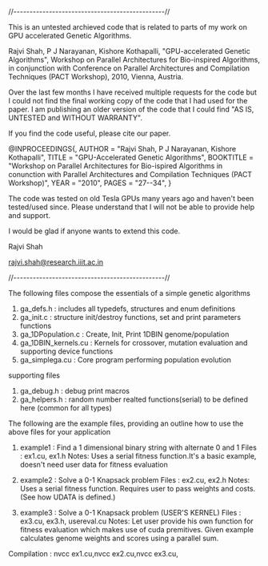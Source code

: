 //-----------------------------------------------//

This is an untested archieved code that is related to parts of my work on 
GPU accelerated Genetic Algorithms. 

Rajvi Shah, P J Narayanan, Kishore Kothapalli, 
"GPU-accelerated Genetic Algorithms", 
Workshop on Parallel Architectures for Bio-inspired Algorithms, in conjunction 
with Conference on Parallel Architectures and Compilation Techniques 
(PACT Workshop), 2010, Vienna, Austria. 

Over the last few months I have received multiple requests for the code but I 
could not find the final working copy of the code that I had used for the paper. 
I am publishing an older version of the code that I could find "AS IS, UNTESTED 
and WITHOUT WARRANTY". 

If you find the code useful, please cite our paper. 

@INPROCEEDINGS{,
	AUTHOR       = "Rajvi Shah, P J Narayanan, Kishore Kothapalli",
	TITLE        = "GPU-Accelerated Genetic Algorithms",
	BOOKTITLE    = "Workshop on Parallel Architectures for Bio-ispired Algorithms in conunction with Parallel Architectures and Compilation Techniques (PACT Workshop)",
	YEAR         = "2010",
	PAGES        = "27--34",
}

The code was tested on old Tesla GPUs many years ago and haven't been 
tested/used since. Please understand that I will not be able to provide help and support. 

I would be glad if anyone wants to extend this code. 

Rajvi Shah

rajvi.shah@research.iiit.ac.in

//-----------------------------------------------//


The following files compose the essentials of a simple genetic algorithms

1. ga_defs.h 		: includes all typedefs, structures and enum definitions
2. ga_init.c 		: structure init/destroy functions, set and print parameters functions
3. ga_1DPopulation.c	: Create, Init, Print 1DBIN genome/population
4. ga_1DBIN_kernels.cu	: Kernels for crossover, mutation evaluation and supporting device functions
5. ga_simplega.cu	: Core program performing population evolution

supporting files
1. ga_debug.h		: debug print macros 
2. ga_helpers.h		: random number realted functions(serial) to be defined here (common for all types)

The following are the example files, providing an outline how to use the above files for your application

1. example1 : Find a 1 dimensional binary string with alternate 0 and 1
Files : ex1.cu, ex1.h
Notes: Uses a serial fitness function.It's a basic example, doesn't need user data for fitness evaluation

2. example2 : Solve a 0-1 Knapsack problem
Files : ex2.cu, ex2.h
Notes: Uses a serial fitness function. Requires user to pass weights and costs. (See how UDATA is defined.)

3. example3 : Solve a 0-1 Knapsack problem (USER'S KERNEL)
Files : ex3.cu, ex3.h, usereval.cu
Notes: Let user provide his own function for fitness evaluation which makes use of cuda premitives.
	Given example calculates genome weights and scores using a parallel sum.

Compilation : nvcc ex1.cu,nvcc ex2.cu,nvcc ex3.cu,


